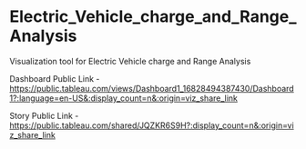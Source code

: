 # Electric_Vehicle_charge_and_Range_Analysis
Visualization tool for Electric Vehicle charge and Range Analysis


Dashboard Public Link - https://public.tableau.com/views/Dashboard1_16828494387430/Dashboard1?:language=en-US&:display_count=n&:origin=viz_share_link

Story Public Link - https://public.tableau.com/shared/JQZKR6S9H?:display_count=n&:origin=viz_share_link
